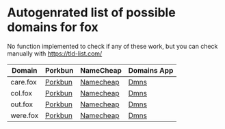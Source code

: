 # Autogenrated list of possible domains for fox

No function implemented to check if any of these work, but you can check manually with https://tld-list.com/

| Domain | Porkbun | NameCheap | Domains App |
|---|---|---|---|
| care.fox | [Porkbun](https://porkbun.com/checkout/search?prb=e814663da1&tlds=&idnLanguage=&search=search&q=care.fox) | [Namecheap](https://www.namecheap.com/domains/registration/results/?domain=care.fox) | [Dmns](https://dmns.app/domains?q=care.fox) |
| col.fox | [Porkbun](https://porkbun.com/checkout/search?prb=e814663da1&tlds=&idnLanguage=&search=search&q=col.fox) | [Namecheap](https://www.namecheap.com/domains/registration/results/?domain=col.fox) | [Dmns](https://dmns.app/domains?q=col.fox) |
| out.fox | [Porkbun](https://porkbun.com/checkout/search?prb=e814663da1&tlds=&idnLanguage=&search=search&q=out.fox) | [Namecheap](https://www.namecheap.com/domains/registration/results/?domain=out.fox) | [Dmns](https://dmns.app/domains?q=out.fox) |
| were.fox | [Porkbun](https://porkbun.com/checkout/search?prb=e814663da1&tlds=&idnLanguage=&search=search&q=were.fox) | [Namecheap](https://www.namecheap.com/domains/registration/results/?domain=were.fox) | [Dmns](https://dmns.app/domains?q=were.fox) |
